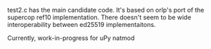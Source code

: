 test2.c has the main candidate code. It's based on orlp's port of the 
supercop ref10 implementation. There doesn't seem to be wide
interoperability between ed25519 implementaitons.

Currently, work-in-progress for uPy natmod

